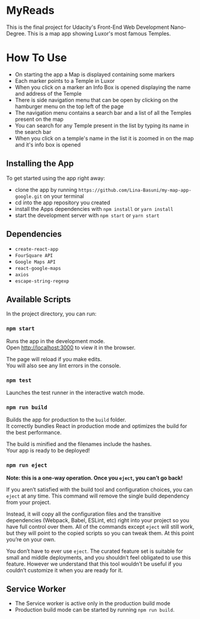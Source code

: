 # MyReads

This is  the final project for Udacity's Front-End Web Development Nano-Degree.
This is a map app showing Luxor's most famous Temples.

# How To Use

* On starting the app a Map is displayed containing some markers
* Each marker points to a Temple in Luxor
* When you click on a marker an Info Box is opened displaying the name and address of the Temple
* There is side navigation menu that can be open by clicking on the hamburger menu on the top left of the page
* The navigation menu contains a search bar and a list of all the Temples present on the map
* You can search for any Temple present in the list by typing its name in the search bar
* When you click on a temple's name in the list it is zoomed in on  the map and it's info box is opened

## Installing the App

To get started using the app right away:

* clone the app by running `https://github.com/Lina-Basuni/my-map-app-google.git` on your terminal
* cd into the app repository you created
* install the Apps dependencies with `npm install` or `yarn install`
* start the development server with `npm start` or `yarn start`

## Dependencies

* `create-react-app`
* `FourSquare API`
* `Google Maps API`
* `react-google-maps`
* `axios`
* `escape-string-regexp`


## Available Scripts

In the project directory, you can run:

### `npm start`

Runs the app in the development mode.<br>
Open [http://localhost:3000](http://localhost:3000) to view it in the browser.

The page will reload if you make edits.<br>
You will also see any lint errors in the console.

### `npm test`

Launches the test runner in the interactive watch mode.<br>

### `npm run build`

Builds the app for production to the `build` folder.<br>
It correctly bundles React in production mode and optimizes the build for the best performance.

The build is minified and the filenames include the hashes.<br>
Your app is ready to be deployed!


### `npm run eject`

**Note: this is a one-way operation. Once you `eject`, you can’t go back!**

If you aren’t satisfied with the build tool and configuration choices, you can `eject` at any time. This command will remove the single build dependency from your project.

Instead, it will copy all the configuration files and the transitive dependencies (Webpack, Babel, ESLint, etc) right into your project so you have full control over them. All of the commands except `eject` will still work, but they will point to the copied scripts so you can tweak them. At this point you’re on your own.

You don’t have to ever use `eject`. The curated feature set is suitable for small and middle deployments, and you shouldn’t feel obligated to use this feature. However we understand that this tool wouldn’t be useful if you couldn’t customize it when you are ready for it.


## Service Worker

* The Service worker is active only in the production build mode
* Production build mode can be started by running `npm run build`.
